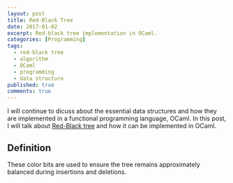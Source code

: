 ```yaml
---
layout: post
title: Red-Black Tree
date: 2017-01-02
excerpt: Red-black tree implementation in OCaml.
categories: [Programming]
tags:
  - red-black tree
  - algorithm
  - OCaml
  - programming
  - data structure
published: true
comments: true
---
```


I will continue to dicuss about the essential data structures and how they are implemented in a functional programming language, OCaml. In this post, I will talk about [Red-Black tree][1] and how it can be implemented in OCaml.

## Definition

These color bits are used to ensure the tree remains approximately balanced during insertions and deletions. 

[1]: https://en.wikipedia.org/wiki/Red–black_tree